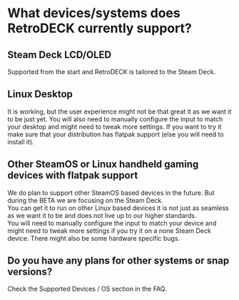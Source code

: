 # What devices/systems does RetroDECK currently support?

## Steam Deck LCD/OLED
Supported from the start and RetroDECK is tailored to the Steam Deck.

## Linux Desktop
It is working, but the user experience might not be that great it as we want it to be just yet.
You will also need to manually configure the input to match your desktop and might need to tweak more settings. If you want to try it make sure that your distribution has flatpak support (else you will need to install it).

## Other SteamOS or Linux handheld gaming devices with flatpak support
We do plan to support other SteamOS based devices in the future. But during the BETA we are focusing on the Steam Deck.<br/>
You can get it to run on other Linux based devices it is not just as seamless as we want it to be and does not live up to our higher standards.<br/>
You will need to manually configure the input to match your device and might need to tweak more settings if you try it on a none Steam Deck device. There might also be some hardware specific bugs.

## Do you have any plans for other systems or snap versions?
Check the Supported Devices / OS section in the FAQ.
